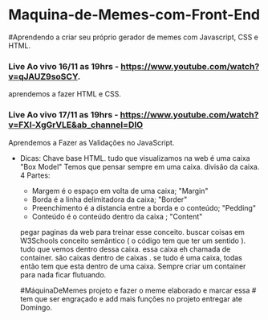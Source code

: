 # Maquina-de-Memes-com-Front-End



#Aprendendo a criar seu próprio gerador de memes com Javascript, CSS e HTML.

### Live Ao vivo  16/11 as 19hrs - https://www.youtube.com/watch?v=qJAUZ9soSCY.
aprendemos a fazer HTML e CSS.

### Live Ao vivo  17/11 as 19hrs - https://www.youtube.com/watch?v=FXl-XgGrVLE&ab_channel=DIO
Aprendemos a Fazer as Validações no JavaScript. 


- Dicas:
    Chave base HTML. tudo que visualizamos na web é uma caixa "Box Model"
    Temos que pensar sempre em uma caixa.
    divisão da caixa.
    4 Partes:
    
    - Margem é o espaço em volta de uma caixa; "Margin"
    - Borda é a linha delimitadora da caixa; "Border"
    - Preenchimento é a distancia entre a borda e o conteúdo; "Pedding"
    - Conteúdo é o conteúdo dentro da caixa ; "Content"
    
    pegar paginas da web para treinar esse conceito. 
    buscar coisas em W3Schools
    conceito semântico ( o código tem que ter um sentido ).
    tudo que vemos dentro dessa caixa. essa caixa eh chamada de container.
    são caixas dentro de caixas .
    se tudo é uma caixa, todas então tem que esta dentro de uma caixa.
    Sempre criar um container para nada ficar flutuando.
    
    #MáquinaDeMemes
    projeto e fazer o meme elaborado e marcar essa # 
    tem que ser engraçado e add mais funções no projeto 
    entregar ate Domingo.



